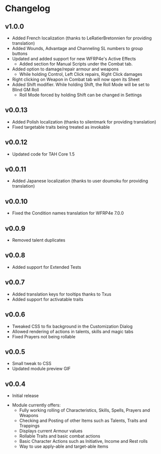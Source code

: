 # Changelog

## v1.0.0
* Added French localization (thanks to LeRatierBretonnien for providing translation)
* Added Wounds, Advantage and Channeling SL numbers to group buttons
* Updated and added support for new WFRP4e's Active Effects
  * Added section for Manual Scripts under the Combat tab.
* Added option to damage/repair armour and weapons 
  * While holding Control, Left Click repairs, Right Click damages
* Right clicking on Weapon in Combat tab will now open its Sheet
* Added Shift modifier. While holding Shift, the Roll Mode will be set to Blind GM Roll
  * Roll Mode forced by holding Shift can be changed in Settings


## v0.0.13
* Added Polish localization (thanks to silentmark for providing translation)
* Fixed targetable traits being treated as invokable

## v0.0.12
* Updated code for TAH Core 1.5

## v0.0.11
* Added Japanese localization (thanks to user doumoku for providing translation)

## v0.0.10
* Fixed the Condition names translation for WFRP4e 7.0.0

## v0.0.9
* Removed talent duplicates

## v0.0.8
* Added support for Extended Tests

## v0.0.7
* Added translation keys for tooltips thanks to Txus
* Added support for activatable traits

## v0.0.6
* Tweaked CSS to fix background in the Customization Dialog
* Allowed rendering of actions in talents, skills and magic tabs
* Fixed Prayers not being rollable

## v0.0.5
* Small tweak to CSS
* Updated module preview GIF

## v0.0.4
* Initial release
- Module currently offers: 
  - Fully working rolling of Characteristics, Skills, Spells, Prayers and Weapons
  - Checking and Posting of other Items such as Talents, Traits and Trappings
  - Displays current Armour values
  - Rollable Traits and basic combat actions
  - Basic Character Actions such as Initiative, Income and Rest rolls
  - Way to use apply-able and target-able items